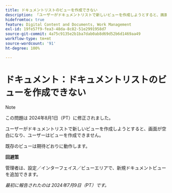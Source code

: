 ```yaml
---
title: ドキュメントリストのビューを作成できない
description: 「ユーザーがドキュメントリストで新しいビューを作成しようとすると、画面が空白になり、ユーザーはビューを作成できません。」
hidefromtoc: true
feature: Digital Content and Documents, Work Management
exl-id: 19fe57f9-fea3-48da-8c82-51e2991958d7
source-git-commit: 4a75c9135e2b1ba7dab0ab8d69d52b6d1469aa49
workflow-type: tm+mt
source-wordcount: '91'
ht-degree: 100%

---
```


# ドキュメント：ドキュメントリストのビューを作成できない

>[!NOTE]
>
>この問題は 2024年8月1日（PT）に修正されました。

ユーザーがドキュメントリストで新しいビューを作成しようとすると、画面が空白になり、ユーザーはビューを作成できません。

既存のビューは期待どおりに動作します。

**回避策**

管理者は、設定／インターフェイス／ビューエリアで、新規ドキュメントビューを追加できます。

_最初に報告されたのは 2024年7月9日（PT）です。_
